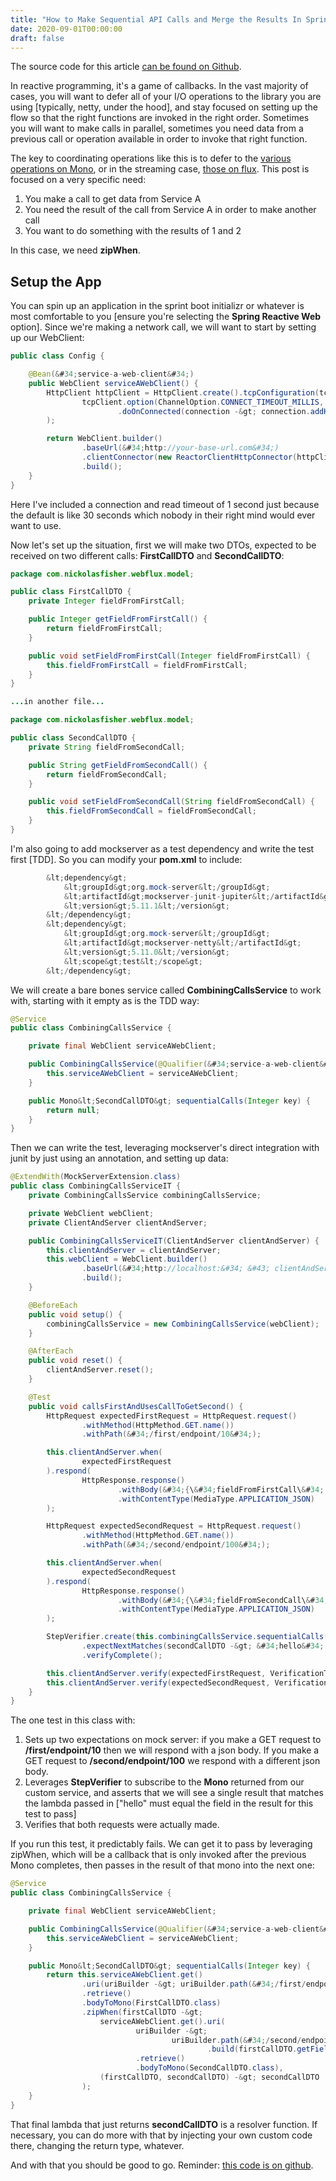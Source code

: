 ```yaml
---
title: "How to Make Sequential API Calls and Merge the Results In Spring Boot Webflux"
date: 2020-09-01T00:00:00
draft: false
---
```


The source code for this article [can be found on Github](https://github.com/nfisher23/reactive-programming-webflux/tree/master/api-calls-and-resilience).

In reactive programming, it&#39;s a game of callbacks. In the vast majority of cases, you will want to defer all of your I/O operations to the library you are using \[typically, netty, under the hood\], and stay focused on setting up the flow so that the right functions are invoked in the right order. Sometimes you will want to make calls in parallel, sometimes you need data from a previous call or operation available in order to invoke that right function.

The key to coordinating operations like this is to defer to the [various operations on Mono](https://projectreactor.io/docs/core/release/api/reactor/core/publisher/Mono.html), or in the streaming case, [those on flux](https://projectreactor.io/docs/core/release/api/reactor/core/publisher/Flux.html). This post is focused on a very specific need:

1. You make a call to get data from Service A
2. You need the result of the call from Service A in order to make another call
3. You want to do something with the results of 1 and 2

In this case, we need **zipWhen**.

## Setup the App

You can spin up an application in the sprint boot initializr or whatever is most comfortable to you \[ensure you&#39;re selecting the **Spring Reactive Web** option\]. Since we&#39;re making a network call, we will want to start by setting up our WebClient:

``` java
public class Config {

    @Bean(&#34;service-a-web-client&#34;)
    public WebClient serviceAWebClient() {
        HttpClient httpClient = HttpClient.create().tcpConfiguration(tcpClient -&gt;
                tcpClient.option(ChannelOption.CONNECT_TIMEOUT_MILLIS, 1000)
                        .doOnConnected(connection -&gt; connection.addHandlerLast(new ReadTimeoutHandler(1000, TimeUnit.MILLISECONDS)))
        );

        return WebClient.builder()
                .baseUrl(&#34;http://your-base-url.com&#34;)
                .clientConnector(new ReactorClientHttpConnector(httpClient))
                .build();
    }
}

```

Here I&#39;ve included a connection and read timeout of 1 second just because the default is like 30 seconds which nobody in their right mind would ever want to use.

Now let&#39;s set up the situation, first we will make two DTOs, expected to be received on two different calls: **FirstCallDTO** and **SecondCallDTO**:

``` java
package com.nickolasfisher.webflux.model;

public class FirstCallDTO {
    private Integer fieldFromFirstCall;

    public Integer getFieldFromFirstCall() {
        return fieldFromFirstCall;
    }

    public void setFieldFromFirstCall(Integer fieldFromFirstCall) {
        this.fieldFromFirstCall = fieldFromFirstCall;
    }
}

...in another file...

package com.nickolasfisher.webflux.model;

public class SecondCallDTO {
    private String fieldFromSecondCall;

    public String getFieldFromSecondCall() {
        return fieldFromSecondCall;
    }

    public void setFieldFromSecondCall(String fieldFromSecondCall) {
        this.fieldFromSecondCall = fieldFromSecondCall;
    }
}

```

I&#39;m also going to add mockserver as a test dependency and write the test first \[TDD\]. So you can modify your **pom.xml** to include:

``` java
        &lt;dependency&gt;
            &lt;groupId&gt;org.mock-server&lt;/groupId&gt;
            &lt;artifactId&gt;mockserver-junit-jupiter&lt;/artifactId&gt;
            &lt;version&gt;5.11.1&lt;/version&gt;
        &lt;/dependency&gt;
        &lt;dependency&gt;
            &lt;groupId&gt;org.mock-server&lt;/groupId&gt;
            &lt;artifactId&gt;mockserver-netty&lt;/artifactId&gt;
            &lt;version&gt;5.11.0&lt;/version&gt;
            &lt;scope&gt;test&lt;/scope&gt;
        &lt;/dependency&gt;

```

We will create a bare bones service called **CombiningCallsService** to work with, starting with it empty as is the TDD way:

``` java
@Service
public class CombiningCallsService {

    private final WebClient serviceAWebClient;

    public CombiningCallsService(@Qualifier(&#34;service-a-web-client&#34;) WebClient serviceAWebClient) {
        this.serviceAWebClient = serviceAWebClient;
    }

    public Mono&lt;SecondCallDTO&gt; sequentialCalls(Integer key) {
        return null;
    }
}

```

Then we can write the test, leveraging mockserver&#39;s direct integration with junit by just using an annotation, and setting up data:

``` java
@ExtendWith(MockServerExtension.class)
public class CombiningCallsServiceIT {
    private CombiningCallsService combiningCallsService;

    private WebClient webClient;
    private ClientAndServer clientAndServer;

    public CombiningCallsServiceIT(ClientAndServer clientAndServer) {
        this.clientAndServer = clientAndServer;
        this.webClient = WebClient.builder()
                .baseUrl(&#34;http://localhost:&#34; &#43; clientAndServer.getPort())
                .build();
    }

    @BeforeEach
    public void setup() {
        combiningCallsService = new CombiningCallsService(webClient);
    }

    @AfterEach
    public void reset() {
        clientAndServer.reset();
    }

    @Test
    public void callsFirstAndUsesCallToGetSecond() {
        HttpRequest expectedFirstRequest = HttpRequest.request()
                .withMethod(HttpMethod.GET.name())
                .withPath(&#34;/first/endpoint/10&#34;);

        this.clientAndServer.when(
                expectedFirstRequest
        ).respond(
                HttpResponse.response()
                        .withBody(&#34;{\&#34;fieldFromFirstCall\&#34;: 100}&#34;)
                        .withContentType(MediaType.APPLICATION_JSON)
        );

        HttpRequest expectedSecondRequest = HttpRequest.request()
                .withMethod(HttpMethod.GET.name())
                .withPath(&#34;/second/endpoint/100&#34;);

        this.clientAndServer.when(
                expectedSecondRequest
        ).respond(
                HttpResponse.response()
                        .withBody(&#34;{\&#34;fieldFromSecondCall\&#34;: \&#34;hello\&#34;}&#34;)
                        .withContentType(MediaType.APPLICATION_JSON)
        );

        StepVerifier.create(this.combiningCallsService.sequentialCalls(10))
                .expectNextMatches(secondCallDTO -&gt; &#34;hello&#34;.equals(secondCallDTO.getFieldFromSecondCall()))
                .verifyComplete();

        this.clientAndServer.verify(expectedFirstRequest, VerificationTimes.once());
        this.clientAndServer.verify(expectedSecondRequest, VerificationTimes.once());
    }
}

```

The one test in this class with:

1. Sets up two expectations on mock server: if you make a GET request to **/first/endpoint/10** then we will respond with a json body. If you make a GET request to **/second/endpoint/100** we respond with a different json body.
2. Leverages **StepVerifier** to subscribe to the **Mono** returned from our custom service, and asserts that we will see a single result that matches the lambda passed in \[&#34;hello&#34; must equal the field in the result for this test to pass\]
3. Verifies that both requests were actually made.


If you run this test, it predictably fails. We can get it to pass by leveraging zipWhen, which will be a callback that is only invoked after the previous Mono completes, then passes in the result of that mono into the next one:

``` java
@Service
public class CombiningCallsService {

    private final WebClient serviceAWebClient;

    public CombiningCallsService(@Qualifier(&#34;service-a-web-client&#34;) WebClient serviceAWebClient) {
        this.serviceAWebClient = serviceAWebClient;
    }

    public Mono&lt;SecondCallDTO&gt; sequentialCalls(Integer key) {
        return this.serviceAWebClient.get()
                .uri(uriBuilder -&gt; uriBuilder.path(&#34;/first/endpoint/{param}&#34;).build(key))
                .retrieve()
                .bodyToMono(FirstCallDTO.class)
                .zipWhen(firstCallDTO -&gt;
                    serviceAWebClient.get().uri(
                            uriBuilder -&gt;
                                    uriBuilder.path(&#34;/second/endpoint/{param}&#34;)
                                            .build(firstCallDTO.getFieldFromFirstCall()))
                            .retrieve()
                            .bodyToMono(SecondCallDTO.class),
                    (firstCallDTO, secondCallDTO) -&gt; secondCallDTO
                );
    }
}

```

That final lambda that just returns **secondCallDTO** is a resolver function. If necessary, you can do more with that by injecting your own custom code there, changing the return type, whatever.

And with that you should be good to go. Reminder: [this code is on github](https://github.com/nfisher23/reactive-programming-webflux/tree/master/api-calls-and-resilience).


